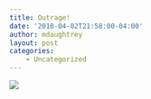 ```yaml
---
title: Outrage!
date: '2010-04-02T21:58:00-04:00'
author: mdaughtrey
layout: post
categories:
    - Uncategorized
---
```


![](/assets/uploads/2010/04/p_2048_1536_1DA52ADC-A2EF-417A-8FD3-8E5139DAE44E.jpeg)
